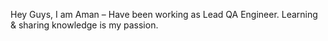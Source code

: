 Hey Guys, I am Aman – Have been working as Lead QA Engineer.
Learning & sharing knowledge is my passion.

<!---
amangit356/amangit356 is a ✨ special ✨ repository because its `README.md` (this file) appears on your GitHub profile.
You can click the Preview link to take a look at your changes.
--->
